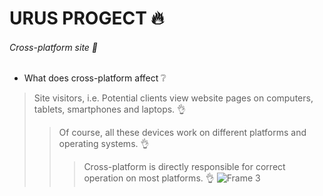 # URUS PROGECT :fire:
###### Cross-platform site :star2:
- What does cross-platform affect :grey_question:
>Site visitors, i.e. Potential clients view website pages on computers, tablets, smartphones and laptops. :ok_hand: 
>>Of course, all these devices work on different platforms and operating systems. :ok_hand: 
>>>Cross-platform is directly responsible for correct operation on most platforms. :ok_hand:
![Frame 3](https://github.com/user-attachments/assets/0f9a9069-ec2c-45a8-88d5-40ba9ef92bb2)
